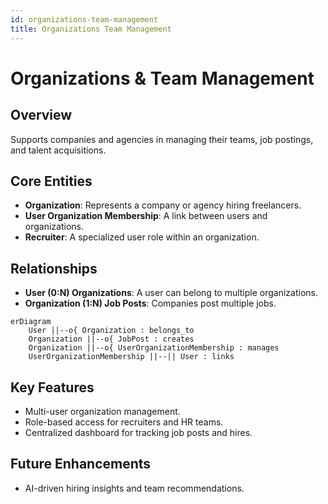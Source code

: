 ```yaml
---
id: organizations-team-management
title: Organizations Team Management
---
```


# Organizations & Team Management

## Overview
Supports companies and agencies in managing their teams, job postings, and talent acquisitions.

## Core Entities
- **Organization**: Represents a company or agency hiring freelancers.
- **User Organization Membership**: A link between users and organizations.
- **Recruiter**: A specialized user role within an organization.

## Relationships
- **User (0:N) Organizations**: A user can belong to multiple organizations.
- **Organization (1:N) Job Posts**: Companies post multiple jobs.

```mermaid
erDiagram
    User ||--o{ Organization : belongs_to
    Organization ||--o{ JobPost : creates
    Organization ||--o{ UserOrganizationMembership : manages
    UserOrganizationMembership ||--|| User : links
```

## Key Features
- Multi-user organization management.
- Role-based access for recruiters and HR teams.
- Centralized dashboard for tracking job posts and hires.

## Future Enhancements
- AI-driven hiring insights and team recommendations.

